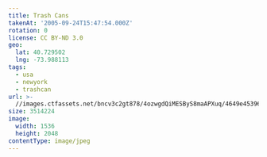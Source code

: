 ```yaml
---
title: Trash Cans
takenAt: '2005-09-24T15:47:54.000Z'
rotation: 0
license: CC BY-ND 3.0
geo:
  lat: 40.729502
  lng: -73.988113
tags:
  - usa
  - newyork
  - trashcan
url: >-
  //images.ctfassets.net/bncv3c2gt878/4ozwgdQiMESByS8maAPXuq/4649e453960e080bee0519c3341432d5/trash-cans_4325551488_o
size: 3514224
image:
  width: 1536
  height: 2048
contentType: image/jpeg
---
```


